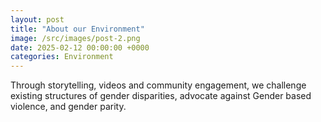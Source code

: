 ```yaml
---
layout: post
title: "About our Environment"
image: /src/images/post-2.png
date: 2025-02-12 00:00:00 +0000
categories: Environment
---
```


Through storytelling, videos and community engagement, we challenge existing structures of gender disparities, advocate against Gender based violence, and gender parity.
